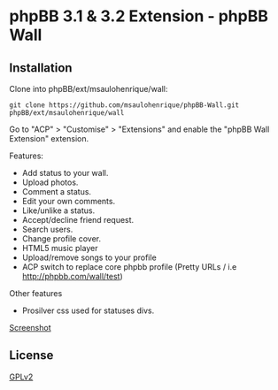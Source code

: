 # phpBB 3.1 & 3.2 Extension - phpBB Wall

## Installation

Clone into phpBB/ext/msaulohenrique/wall: 

    git clone https://github.com/msaulohenrique/phpBB-Wall.git phpBB/ext/msaulohenrique/wall

Go to "ACP" > "Customise" > "Extensions" and enable the "phpBB Wall Extension" extension.


Features:

* Add status to your wall.
* Upload photos.
* Comment a status.
* Edit your own comments.
* Like/unlike a status.
* Accept/decline friend request.
* Search users.
* Change profile cover.
* HTML5 music player
* Upload/remove songs to your profile
* ACP switch to replace core phpbb profile (Pretty URLs / i.e http://phpbb.com/wall/test)

Other features

* Prosilver css used for statuses divs.

[Screenshot](http://imgur.com/a/UJoeT)

## License

[GPLv2](license.txt)
